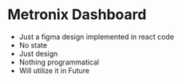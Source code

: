 # Metronix Dashboard

- Just a figma design implemented in react code
- No state
- Just design
- Nothing programmatical
- Will utilize it in Future 
